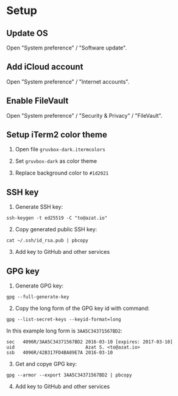 # Setup

## Update OS

Open "System preference" / "Software update".

## Add iCloud account

Open "System preference" / "Internet accounts".

## Enable FileVault

Open "System preference" / "Security & Privacy" / "FileVault".

## Setup iTerm2 color theme

1. Open file `gruvbox-dark.itermcolors`

2. Set `gruvbox-dark` as color theme

3. Replace background color to `#1d2021`

## SSH key

1. Generate SSH key:

```
ssh-keygen -t ed25519 -C "to@azat.io"
```

2. Copy generated public SSH key:

```
cat ~/.ssh/id_rsa.pub | pbcopy
```

3. Add key to GitHub and other services

## GPG key

1. Generate GPG key:

```
gpg --full-generate-key
```

2. Copy the long form of the GPG key id with command:

```
gpg --list-secret-keys --keyid-format=long
```

In this example long form is `3AA5C34371567BD2`:

```
sec   4096R/3AA5C34371567BD2 2016-03-10 [expires: 2017-03-10]
uid                          Azat S. <to@azat.io>
ssb   4096R/42B317FD4BA89E7A 2016-03-10
```

3. Get and copye GPG key:

```
gpg --armor --export 3AA5C34371567BD2 | pbcopy
```

4. Add key to GitHub and other services
